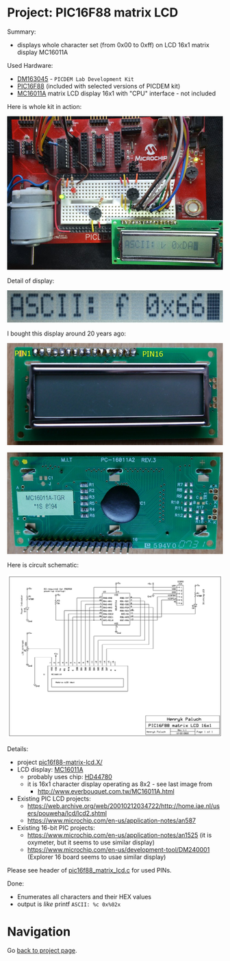# Project: PIC16F88 matrix LCD

Summary:
- displays whole character set (from 0x00 to 0xff) on LCD 16x1 matrix display MC16011A

Used Hardware:
- [DM163045][DM163045] - `PICDEM Lab Development Kit`
- [PIC16F88][PIC16F88] (included with selected versions of PICDEM kit)
- [MC16011A][MC16011A] matrix LCD display 16x1 with "CPU" interface - not included

Here is whole kit in action:

![PIC16F88 with LCD 16x1](https://raw.githubusercontent.com/hpaluch/picdem-projects/master/pic16f88-matrix-lcd.X/assets/pic16f88-lcd.jpg)

Detail of display:

![Detail of LCD 16x1](https://raw.githubusercontent.com/hpaluch/picdem-projects/master/pic16f88-matrix-lcd.X/assets/lcd16011a-detail.jpg)

I bought this display around 20 years ago:

![MC16011A LCD 16x1 - Top](https://raw.githubusercontent.com/hpaluch/picdem-projects/master/assets/mc16011a-top.jpg)

![MC16011A LCD 16x1 - Bottom](https://raw.githubusercontent.com/hpaluch/picdem-projects/master/assets/mc16011a-bottom.jpg)

Here is circuit schematic: 

![PIC16F88 Matrix LCD Schematic](https://raw.githubusercontent.com/hpaluch/picdem-projects/master/ExpressPCB/pic16f88-matrix-lcd.png)

Details:
- project [pic16f88-matrix-lcd.X/](pic16f88-matrix-lcd.X/)
- LCD display: [MC16011A][MC16011A]
  - probably uses chip: [HD44780][HD44780]
  - it is 16x1 character display operating as 8x2 - see last image from
    - http://www.everbouquet.com.tw/MC16011A.html
- Existing PIC LCD projects:
  - https://web.archive.org/web/20010212034722/http://home.iae.nl/users/pouweha/lcd/lcd2.shtml
  - https://www.microchip.com/en-us/application-notes/an587
- Existing 16-bit PIC projects:
  - https://www.microchip.com/en-us/application-notes/an1525 (it is oxymeter,
    but it seems to use similar display)
  - https://www.microchip.com/en-us/development-tool/DM240001 (Explorer 16
    board seems to usae similar display)

Please see header of [pic16f88_matrix_lcd.c](pic16f88_matrix_lcd.c) for used PINs.

Done:
- Enumerates all characters and their HEX values
- output is *like* printf `ASCII: %c 0x%02x`

# Navigation

Go [back to project page](../../..).

[AN594]: https://www.microchip.com/en-us/application-notes/an594 "Using the CCP Module(s)"
[DM163045]: http://www.microchip.com/Developmenttools/ProductDetails/DM163045 "PICDEM Lab Development Kit"
[PIC10F206]: https://www.microchip.com/en-us/product/PIC10F206
[PIC12F615]: https://www.microchip.com/en-us/product/PIC12F615
[PIC16F616]: https://www.microchip.com/en-us/product/PIC16F616 
[PIC16F630]: https://www.microchip.com/en-us/product/PIC16F630
[PIC16F690]: https://www.microchip.com/en-us/product/PIC16F690
[PIC16F88]: https://www.microchip.com/wwwproducts/en/PIC16F88 "PIC16F88 Overview"
[ExpressPCB]:  https://www.expresspcb.com/pcb-cad-software/

[MC16011A]: http://www.everbouquet.com.tw/MC16011A.html
[HD44780]: https://www.sparkfun.com/datasheets/LCD/HD44780.pdf

